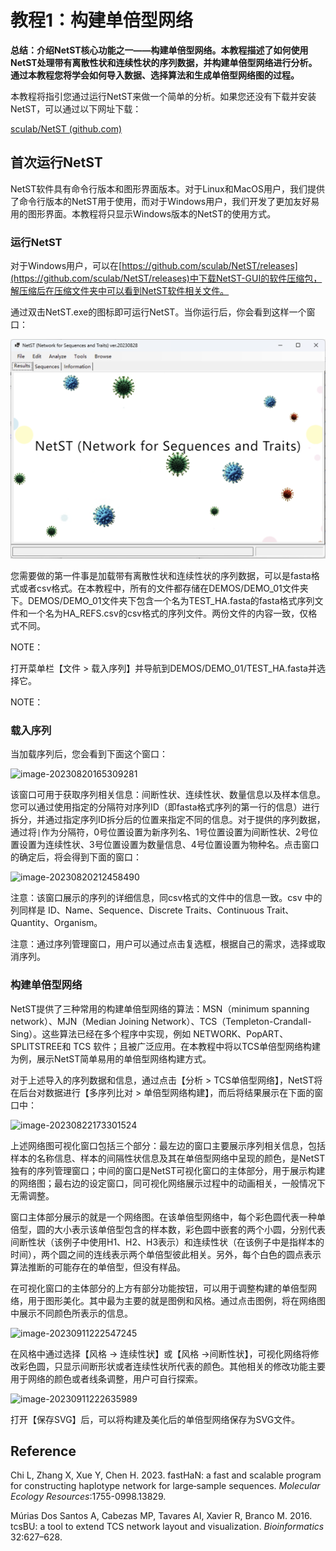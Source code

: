 # 教程1：构建单倍型网络

**总结：介绍NetST核心功能之一——构建单倍型网络。本教程描述了如何使用NetST处理带有离散性状和连续性状的序列数据，并构建单倍型网络进行分析。通过本教程您将学会如何导入数据、选择算法和生成单倍型网络图的过程。**

本教程将指引您通过运行NetST来做一个简单的分析。如果您还没有下载并安装NetST，可以通过以下网址下载：

[sculab/NetST (github.com)](https://github.com/sculab/NetST)

## 首次运行NetST

NetST软件具有命令行版本和图形界面版本。对于Linux和MacOS用户，我们提供了命令行版本的NetST用于使用，而对于Windows用户，我们开发了更加友好易用的图形界面。本教程将只显示Windows版本的NetST的使用方式。

### 运行NetST

对于Windows用户，可以在[https://github.com/sculab/NetST/releases](https://github.com/sculab/NetST/releases)中下载NetST-GUI的软件压缩包，解压缩后在压缩文件夹中可以看到NetST软件相关文件。

通过双击NetST.exe的图标即可运行NetST。当你运行后，你会看到这样一个窗口：

![image-20230820150248051](https://github.com/sculab/NetST/blob/master/main/screen.png)

您需要做的第一件事是加载带有离散性状和连续性状的序列数据，可以是fasta格式或者csv格式。在本教程中，所有的文件都存储在DEMOS/DEMO_01文件夹下。DEMOS/DEMO_01文件夹下包含一个名为TEST_HA.fasta的fasta格式序列文件和一个名为HA_REFS.csv的csv格式的序列文件。两份文件的内容一致，仅格式不同。

NOTE：

打开菜单栏【文件 > 载入序列】并导航到DEMOS/DEMO_01/TEST_HA.fasta并选择它。

NOTE：

### 载入序列

当加载序列后，您会看到下面这个窗口：

![image-20230820165309281](https://cdn.jsdelivr.net/gh/plant720/TyporaPic/img/202308201653345.png)

该窗口可用于获取序列相关信息：间断性状、连续性状、数量信息以及样本信息。您可以通过使用指定的分隔符对序列ID（即fasta格式序列的第一行的信息）进行拆分，并通过指定序列ID拆分后的位置来指定不同的信息。对于提供的序列数据，通过将`|`作为分隔符，0号位置设置为新序列名、1号位置设置为间断性状、2号位置设置为连续性状、3号位置设置为数量信息、4号位置设置为物种名。点击窗口的确定后，将会得到下面的窗口：

![image-20230820212458490](https://cdn.jsdelivr.net/gh/plant720/TyporaPic/img/202308211739408.png)

注意：该窗口展示的序列的详细信息，同csv格式的文件中的信息一致。csv 中的列同样是 ID、Name、Sequence、Discrete Traits、Continuous Trait、Quantity、Organism。

注意：通过序列管理窗口，用户可以通过点击复选框，根据自己的需求，选择或取消序列。

### 构建单倍型网络

NetST提供了三种常用的构建单倍型网络的算法：MSN（minimum spanning network）、MJN（Median Joining Network）、TCS（Templeton-Crandall-Sing）。这些算法已经在多个程序中实现，例如 NETWORK、PopART、SPLITSTREE和 TCS 软件；且被广泛应用。在本教程中将以TCS单倍型网络构建为例，展示NetST简单易用的单倍型网络构建方式。

对于上述导入的序列数据和信息，通过点击【分析 > TCS单倍型网络】，NetST将在后台对数据进行【多序列比对 > 单倍型网络构建】，而后将结果展示在下面的窗口中：

![image-20230822173301524](https://cdn.jsdelivr.net/gh/plant720/TyporaPic/img/202308221733624.png)

上述网络图可视化窗口包括三个部分：最左边的窗口主要展示序列相关信息，包括样本的名称信息、样本的间隔性状信息及其在单倍型网络中呈现的颜色，是NetST独有的序列管理窗口；中间的窗口是NetST可视化窗口的主体部分，用于展示构建的网络图；最右边的设定窗口，同可视化网络展示过程中的动画相关，一般情况下无需调整。

窗口主体部分展示的就是一个网络图。在该单倍型网络中，每个彩色圆代表一种单倍型，圆的大小表示该单倍型包含的样本数，彩色圆中嵌套的两个小圆，分别代表间断性状（该例子中使用H1、H2、H3表示）和连续性状（在该例子中是指样本的时间），两个圆之间的连线表示两个单倍型彼此相关。另外，每个白色的圆点表示算法推断的可能存在的单倍型，但没有样品。

在可视化窗口的主体部分的上方有部分功能按钮，可以用于调整构建的单倍型网络，用于图形美化。其中最为主要的就是图例和风格。通过点击图例，将在网络图中展示不同颜色所表示的信息。

![image-20230911222547245](https://cdn.jsdelivr.net/gh/plant720/TyporaPic/img/202309112225290.png)

在风格中通过选择【风格 -> 连续性状】或【风格 ->间断性状】，可视化网络将修改彩色圆，只显示间断形状或者连续性状所代表的颜色。其他相关的修改功能主要用于网络的颜色或者线条调整，用户可自行探索。

![image-20230911222635989](https://cdn.jsdelivr.net/gh/plant720/TyporaPic/img/202309112226029.png)

打开【保存SVG】后，可以将构建及美化后的单倍型网络保存为SVG文件。

## Reference

Chi L, Zhang X, Xue Y, Chen H. 2023. fastHaN: a fast and scalable program for constructing haplotype network for large‐sample sequences. *Molecular Ecology Resources*:1755-0998.13829.

Múrias Dos Santos A, Cabezas MP, Tavares AI, Xavier R, Branco M. 2016. tcsBU: a tool to extend TCS network layout and visualization. *Bioinformatics* 32:627–628.

